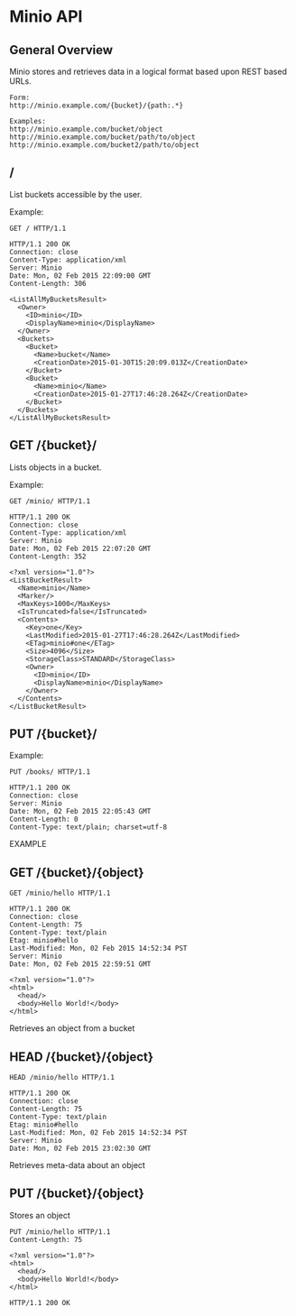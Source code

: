 # Minio API

## General Overview

Minio stores and retrieves data in a logical format based upon REST
based URLs.

```
Form:
http://minio.example.com/{bucket}/{path:.*}

Examples:
http://minio.example.com/bucket/object
http://minio.example.com/bucket/path/to/object
http://minio.example.com/bucket2/path/to/object
```

## /

List buckets accessible by the user.

Example:
```
GET / HTTP/1.1
```
```
HTTP/1.1 200 OK
Connection: close
Content-Type: application/xml
Server: Minio
Date: Mon, 02 Feb 2015 22:09:00 GMT
Content-Length: 306

<ListAllMyBucketsResult>
  <Owner>
    <ID>minio</ID>
    <DisplayName>minio</DisplayName>
  </Owner>
  <Buckets>
    <Bucket>
      <Name>bucket</Name>
      <CreationDate>2015-01-30T15:20:09.013Z</CreationDate>
    </Bucket>
    <Bucket>
      <Name>minio</Name>
      <CreationDate>2015-01-27T17:46:28.264Z</CreationDate>
    </Bucket>
  </Buckets>
</ListAllMyBucketsResult>
```

## GET /{bucket}/

Lists objects in a bucket.


Example:
```
GET /minio/ HTTP/1.1
```
```
HTTP/1.1 200 OK
Connection: close
Content-Type: application/xml
Server: Minio
Date: Mon, 02 Feb 2015 22:07:20 GMT
Content-Length: 352

<?xml version="1.0"?>
<ListBucketResult>
  <Name>minio</Name>
  <Marker/>
  <MaxKeys>1000</MaxKeys>
  <IsTruncated>false</IsTruncated>
  <Contents>
    <Key>one</Key>
    <LastModified>2015-01-27T17:46:28.264Z</LastModified>
    <ETag>minio#one</ETag>
    <Size>4096</Size>
    <StorageClass>STANDARD</StorageClass>
    <Owner>
      <ID>minio</ID>
      <DisplayName>minio</DisplayName>
    </Owner>
  </Contents>
</ListBucketResult>
```

## PUT /{bucket}/

Example:
```
PUT /books/ HTTP/1.1
```
```
HTTP/1.1 200 OK
Connection: close
Server: Minio
Date: Mon, 02 Feb 2015 22:05:43 GMT
Content-Length: 0
Content-Type: text/plain; charset=utf-8
```

EXAMPLE
## GET /{bucket}/{object}

```
GET /minio/hello HTTP/1.1
```
```
HTTP/1.1 200 OK
Connection: close
Content-Length: 75
Content-Type: text/plain
Etag: minio#hello
Last-Modified: Mon, 02 Feb 2015 14:52:34 PST
Server: Minio
Date: Mon, 02 Feb 2015 22:59:51 GMT

<?xml version="1.0"?>
<html>
  <head/>
  <body>Hello World!</body>
</html>
```

Retrieves an object from a bucket

## HEAD /{bucket}/{object}
```
HEAD /minio/hello HTTP/1.1
```
```
HTTP/1.1 200 OK
Connection: close
Content-Length: 75
Content-Type: text/plain
Etag: minio#hello
Last-Modified: Mon, 02 Feb 2015 14:52:34 PST
Server: Minio
Date: Mon, 02 Feb 2015 23:02:30 GMT
```

Retrieves meta-data about an object

## PUT /{bucket}/{object}

Stores an object

```
PUT /minio/hello HTTP/1.1
Content-Length: 75

<?xml version="1.0"?>
<html>
  <head/>
  <body>Hello World!</body>
</html>
```
```
HTTP/1.1 200 OK
```
